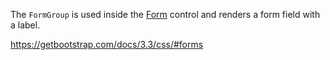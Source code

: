 The `FormGroup` is used inside the [Form](~/controls/bootstrap/Form) control and renders a form field with a label.

<https://getbootstrap.com/docs/3.3/css/#forms>